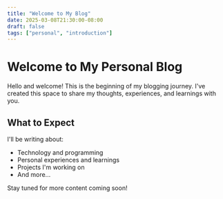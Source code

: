 ```yaml
---
title: "Welcome to My Blog"
date: 2025-03-08T21:30:00-08:00
draft: false
tags: ["personal", "introduction"]
---
```


# Welcome to My Personal Blog

Hello and welcome! This is the beginning of my blogging journey. I've created this space to share my thoughts, experiences, and learnings with you.

## What to Expect

I'll be writing about:
- Technology and programming
- Personal experiences and learnings
- Projects I'm working on
- And more...

Stay tuned for more content coming soon!
